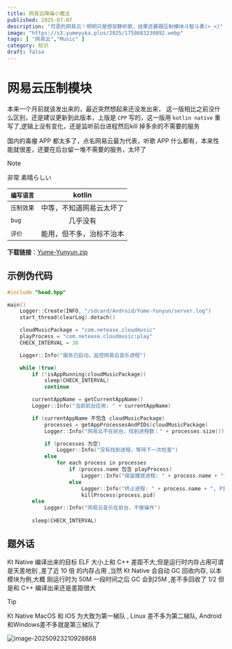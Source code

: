 ```yaml
---
title: 网易云降噪小魔法
published: 2025-07-07
description: "可恶的网易云！明明只是想安静听歌，结果还要跟压制模块斗智斗勇(>_<)"
image: "https://s3.yumeyuka.plus/2025/1758683230892.webp"
tags: [ "网易云","Music" ]
category: 知识
draft: false
---
```


# 网易云压制模块

本来一个月前就该发出来的，最近突然想起来还没发出来，
这一版相比之前没什么区别，还是建议更新到此版本，上版是 `CPP` 写的，这一版用 `kotlin native` 重写了,逻辑上没有变化，还是监听前台进程然后kill
掉多余的不需要的服务

国内的毒瘤 APP 都太多了，点名网易云最为代表，听歌 APP 什么都有，本来性能就很差，还要在后台留一堆不需要的服务，太坏了

> [!NOTE]
>
> 非常 素晴らしい

| `编写语言` |    kotlin    |
|--------|:------------:|
| `压制效果` | 中等，不知道网易云太坏了 |
| `bug`  |     几乎没有     |
| `评价`   | 能用，但不多，治标不治本 |

**下载链接**：[Yume-Yunyun.zip](https://yumeyuka.plus/zip/Yume-Yunyun.zip)

## 示例伪代码

```c++
#include "head.hpp"

main() 
    Logger::Create(INFO, "/sdcard/Android/Yume-Yunyun/server.log")
    start_thread(clearLog).detach()

    cloudMusicPackage = "com.netease.cloudmusic"
    playProcess = "com.netease.cloudmusic:play"
    CHECK_INTERVAL = 30

    Logger::Info("服务已启动，监控网易云音乐进程")

    while (true)
        if (!isAppRunning(cloudMusicPackage))
            sleep(CHECK_INTERVAL)
            continue

        currentAppName = getCurrentAppName()
        Logger::Info("当前前台应用: " + currentAppName)

        if (currentAppName 不包含 cloudMusicPackage)
            processes = getAppProcessesAndPIDs(cloudMusicPackage)
            Logger::Info("网易云不在前台，找到进程数：" + processes.size())

            if (processes 为空)
                Logger::Info("没有找到进程，等待下一次检查")
            else
                for each process in processes
                    if (process.name 包含 playProcess)
                        Logger::Info("保留播放进程: " + process.name + ", PID: " + process.pid)
                    else
                        Logger::Info("终止进程: " + process.name + ", PID: " + process.pid)
                        killProcess(process.pid)
        else
            Logger::Info("网易云音乐在前台，不做操作")
        
        sleep(CHECK_INTERVAL)

```

## 题外话

Kt Native 编译出来的目标 ELF 大小上和 C++ 差距不大,但是运行时内存占用可谓是天差地别 ,差了近 10 倍 的内存占用 ,当然 Kt
Native 会自动 GC 回收内存, 以本模块为例,大概 刚运行时为 50M 一段时间之后 GC 会到25M ,差不多回收了 1/2 但是和 C++
编译出来还是差距很大

> [!TIP]
>
> Kt Native MacOS 和 IOS 为大致为第一梯队 , Linux 差不多为第二梯队, Android 和Windows差不多就是第三梯队了

![image-20250923210928868](https://github.yumeyuka.plus/Keira-Yuki/picture/refs/heads/Yume/2025/23-21-09.webp)
